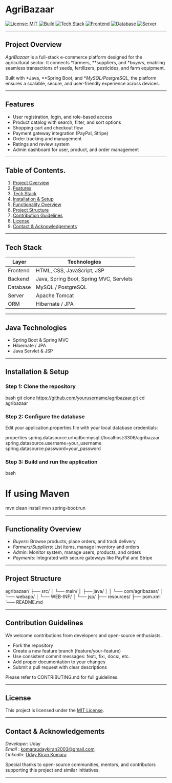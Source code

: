# AgriBazaar

[![License: MIT](https://img.shields.io/badge/License-MIT-blue.svg)](LICENSE)
[![Build](https://img.shields.io/badge/Build-Passing-brightgreen.svg)]()
[![Tech Stack](https://img.shields.io/badge/Backend-Java%20(Spring%20Boot)-blue.svg)]()
[![Frontend](https://img.shields.io/badge/Frontend-HTML%2C%20CSS%2C%20JS-yellow.svg)]()
[![Database](https://img.shields.io/badge/Database-MySQL%20%7C%20PostgreSQL-orange.svg)]()
[![Server](https://img.shields.io/badge/Server-Apache%20Tomcat-lightgrey.svg)]()

---

## Project Overview

*AgriBazaar* is a full-stack e-commerce platform designed for the agricultural sector. It connects *farmers, **suppliers, and **buyers*, enabling seamless transactions of seeds, fertilizers, pesticides, and farm equipment.

Built with *Java, **Spring Boot, and **MySQL/PostgreSQL*, the platform ensures a scalable, secure, and user-friendly experience across devices.

---

## Features

- User registration, login, and role-based access
- Product catalog with search, filter, and sort options
- Shopping cart and checkout flow
- Payment gateway integration (PayPal, Stripe)
- Order tracking and management
- Ratings and review system
- Admin dashboard for user, product, and order management

---

## Table of Contents.

1. [Project Overview](#project-overview)  
2. [Features](#features)  
3. [Tech Stack](#tech-stack)  
4. [Installation & Setup](#installation--setup)  
5. [Functionality Overview](#functionality-overview)  
6. [Project Structure](#project-structure)  
7. [Contribution Guidelines](#contribution-guidelines)  
8. [License](#license)  
9. [Contact & Acknowledgements](#contact--acknowledgements)

---

## Tech Stack

| Layer     | Technologies                                |
|-----------|---------------------------------------------|
| Frontend  | HTML, CSS, JavaScript, JSP                  |
| Backend   | Java, Spring Boot, Spring MVC, Servlets     |
| Database  | MySQL / PostgreSQL                          |
| Server    | Apache Tomcat                               |
| ORM       | Hibernate / JPA                             |

---

## Java Technologies

- Spring Boot & Spring MVC
- Hibernate / JPA
- Java Servlet & JSP

---

## Installation & Setup

### Step 1: Clone the repository

bash
git clone https://github.com/yourusername/agribazaar.git
cd agribazaar


### Step 2: Configure the database

Edit your application.properties file with your local database credentials:

properties
spring.datasource.url=jdbc:mysql://localhost:3306/agribazaar
spring.datasource.username=your_username
spring.datasource.password=your_password


### Step 3: Build and run the application

bash
# If using Maven
mvn clean install
mvn spring-boot:run


---

## Functionality Overview

- *Buyers*: Browse products, place orders, and track delivery
- *Farmers/Suppliers*: List items, manage inventory and orders
- *Admin*: Monitor system, manage users, products, and orders
- *Payments*: Integrated with secure gateways like PayPal and Stripe

---

## Project Structure



agribazaar/
├── src/
│   └── main/
│       ├── java/
│       │   └── com/agribazaar/
│       └── webapp/
│           └── WEB-INF/
│               └── jsp/
├── resources/
├── pom.xml
└── README.md



---

## Contribution Guidelines

We welcome contributions from developers and open-source enthusiasts.

- Fork the repository
- Create a new feature branch (feature/your-feature)
- Use consistent commit messages: feat:, fix:, docs:, etc.
- Add proper documentation to your changes
- Submit a pull request with clear descriptions

Please refer to CONTRIBUTING.md for full guidelines.

---

## License

This project is licensed under the [MIT License](LICENSE).

---

## Contact & Acknowledgements

*Developer*: Uday  
*Email* : [komaraudaykiran2003@gmail.com](mailto:komaraudaykiran2003@gmail.com)  
*LinkedIn*: [Uday Kiran Komara](https://www.linkedin.com/in/udaykirankomara)

Special thanks to open-source communities, mentors, and contributors supporting this project and similar initiatives.

---
